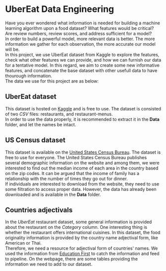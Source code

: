 # UberEat Data Engineering  

Have you ever wondered what information is needed for building a machine learning algorithm upon a food dataset? What features would be critical? Are review numbers, review scores, and address sufficient for a model?  
In order to build a powerful model, more relevant data is better. The more information we gather for each observation, the more accurate our model will be.  
In this project, we use UberEat dataset from Kaggle to explore the features, check what other features we can provide, and how we can furnish our data for a tentative model. In this regard, we aim to create some new informative features, and concatenate the base dataset with other usefull data to have thourough information.  
The data we use for this project are as below:  

## UberEat dataset  

This dataset is hosted on [Kaggle](https://www.kaggle.com/datasets/ahmedshahriarsakib/uber-eats-usa-restaurants-menus) and is free to use. The dataset is consisted of two *CSV* files: restaurants, and restaurant-menus.  
In order to use the data properly, it is recommended to extract it in the **Data** folder, and let the names be intact. 

## US Census dataset  

This dataset is available on the [United States Census Bureau](https://data.census.gov/). The dataset is free to use for everyone. The United States Census Bureau publishes several demographic information on the website and among them, we were interested to find out the median income of each area in the country based on the zip codes. It can be argued that the income of family has a relationship with the number of times they go out for dinner.  
If individuals are interested to download from the website, they need to use some filtration to access proper data. However, the data has already been downloaded and is available in the **Data** folder.  

## Countries adjectivals  

In the *UberEat* restaurant dataset, some general information is provided about the restaurant on the *Category* column. One interesting thing is whether the restaurant offers international cuisines. In this dataset, the food originality information is provided by the country name adjectival form, like American or Thai.  
Therefore, we need a resource for adjectival form of countries' names. We used the information from [Education First](https://www.ef.com/wwen/english-resources/english-grammar/nationalities/) to catch the information and feed to pipeline. On the webpage, there are some tables providing the information we need to add to our dataset.  